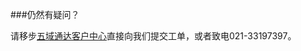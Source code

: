 ###仍然有疑问？

请移步[五域通达客户中心](http://portal.51hosting.com)直接向我们提交工单，或者致电<i class="icon-phone"></i>021-33197397。